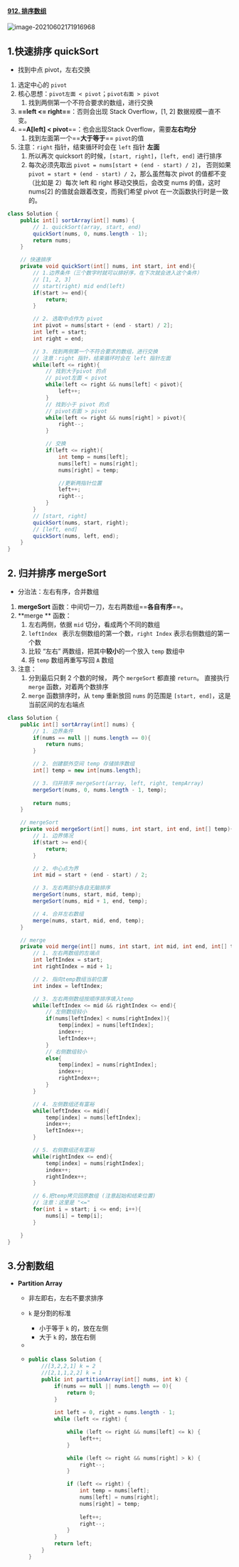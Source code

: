 #### [912. 排序数组](https://leetcode-cn.com/problems/sort-an-array/)

![image-20210602171916968](https://raw.githubusercontent.com/TWDH/Leetcode-From-Zero/pictures/img/image-20210602171916968.png)

## 1.快速排序 quickSort

* 找到中点 pivot，左右交换

1. 选定中心的 `pivot`
2. 核心思想：`pivot左面 < pivot`；`pivot右面 > pivot`
   1. 找到两侧第一个不符合要求的数组，进行交换
3. **==left <= right==**：否则会出现 Stack Overflow，[1, 2] 数据规模一直不变。
4. ==**A[left] < pivot**==：也会出现Stack Overflow，需要**左右均分**
   1. 找到左面第一个==**大于等于**== `pivot`的值
5. 注意：`right` 指针，结束循环时会在 `left` 指针 **左面**
   1. 所以再次 quicksort 的时候，`[start, right]`，`[left, end]` 进行排序
   2. 每次必须先取出 `pivot = nums[start + (end - start) / 2]`， 否则如果 `pivot = start + (end - start) / 2`，那么虽然每次 pivot 的值都不变（比如是 2）每次 left 和 right 移动交换后，会改变 nums 的值，这时  nums[2] 的值就会跟着改变，而我们希望 pivot 在一次函数执行时是一致的。

```java
class Solution {
    public int[] sortArray(int[] nums) {
        // 1. quickSort(array, start, end)
        quickSort(nums, 0, nums.length - 1);
        return nums;
    }

    // 快速排序
    private void quickSort(int[] nums, int start, int end){
        // 1.边界条件（三个数字时就可以排好序，在下次就会进入这个条件）
        // [1, 2, 3]
        // start(right) mid end(left)
        if(start >= end){
            return;
        }

        // 2. 选取中点作为 pivot
        int pivot = nums[start + (end - start) / 2];
        int left = start;
        int right = end;

        // 3. 找到两侧第一个不符合要求的数组，进行交换
        // 注意：right 指针，结束循环时会在 left 指针左面
        while(left <= right){
            // 找到大于pivot 的点
            // pivot左面 < pivot
            while(left <= right && nums[left] < pivot){
                left++;
            }
            // 找到小于 pivot 的点
            // pivot右面 > pivot
            while(left <= right && nums[right] > pivot){
                right--;
            }

            // 交换
            if(left <= right){
                int temp = nums[left];
                nums[left] = nums[right];
                nums[right] = temp;

                //更新两指针位置
                left++;
                right--;
            }
        }
        // [start, right] 
        quickSort(nums, start, right);
        // [left, end]
        quickSort(nums, left, end);
    }
}
```

## 2. 归并排序 mergeSort

* 分治法：左右有序，合并数组

1. **mergeSort** 函数：中间切一刀，左右两数组==**各自有序**==。
2. **merge ** 函数：
   1. 左右两侧，依据 `mid` 切分，看成两个不同的数组
   2. `leftIndex ` 表示左侧数组的第一个数，`right Index` 表示右侧数组的第一个数
   3. 比较 “左右” 两数组，把其中**较小**的一个放入 `temp` 数组中
   4. 将 `temp` 数组再重写写回 `A` 数组
3. 注意：
   1. 分到最后只剩 2 个数的时候， 两个 `mergeSort` 都直接 `return`。 直接执行 `merge` 函数，对着两个数排序
   2. `merge` 函数排序时，从 `temp` 重新放回 `nums` 的范围是 `[start, end]`，这是当前区间的左右端点

```java
class Solution {
    public int[] sortArray(int[] nums) {
        // 1. 边界条件
        if(nums == null || nums.length == 0){
            return nums;
        }

        // 2. 创建额外空间 temp 存储排序数组
        int[] temp = new int[nums.length];

        // 3. 归并排序 mergeSort(array, left, right, tempArray)
        mergeSort(nums, 0, nums.length - 1, temp);
        
        return nums;
    }

    // mergeSort
    private void mergeSort(int[] nums, int start, int end, int[] temp){
        // 1. 边界情况
        if(start >= end){
            return;
        }

        // 2. 中心点为界
        int mid = start + (end - start) / 2;

        // 3. 左右两部分各自无脑排序
        mergeSort(nums, start, mid, temp);
        mergeSort(nums, mid + 1, end, temp);

        // 4. 合并左右数组
        merge(nums, start, mid, end, temp);
    }

    // merge
    private void merge(int[] nums, int start, int mid, int end, int[] temp){
        // 1. 左右两数组的左端点
        int leftIndex = start;
        int rightIndex = mid + 1;

        // 2. 指向temp数组当前位置
        int index = leftIndex;

        // 3. 左右两侧数组按顺序排序填入temp
        while(leftIndex <= mid && rightIndex <= end){
            // 左侧数组较小
            if(nums[leftIndex] < nums[rightIndex]){
                temp[index] = nums[leftIndex];
                index++;
                leftIndex++;
            }
            // 右侧数组较小
            else{
                temp[index] = nums[rightIndex];
                index++;
                rightIndex++;
            }
        }

        // 4. 左侧数组还有富裕
        while(leftIndex <= mid){
            temp[index] = nums[leftIndex];
            index++;
            leftIndex++;
        }

        // 5. 右侧数组还有富裕
        while(rightIndex <= end){
            temp[index] = nums[rightIndex];
            index++;
            rightIndex++;
        }

        // 6.把temp拷贝回原数组 (注意起始和结束位置)
        // 注意：这里是 "<="
        for(int i = start; i <= end; i++){
            nums[i] = temp[i];
        }

    }
}
```

## 3.分割数组

* **Partition Array**

  * 非左即右，左右不要求排序

  * `k` 是分割的标准

    * 小于等于 `k` 的，放在左侧
    * 大于 `k` 的，放在右侧

  * 

  * ```java
    public class Solution {
    	//[3,2,2,1] k = 2
        //[2,1,1,2,2] k = 1
        public int partitionArray(int[] nums, int k) {
            if(nums == null || nums.length == 0){
                return 0;
            }
            
            int left = 0, right = nums.length - 1;
            while (left <= right) {
    
                while (left <= right && nums[left] <= k) {
                    left++;
                }
    
                while (left <= right && nums[right] > k) {
                    right--;
                }
    
                if (left <= right) {
                    int temp = nums[left];
                    nums[left] = nums[right];
                    nums[right] = temp;
                    
                    left++;
                    right--;
                }
            }
            return left;
        }
    }
    ```
